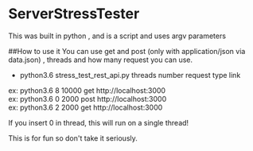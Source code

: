 # ServerStressTester
This was built in python , and is a script and uses argv parameters  


##How to use it
You can use get and post (only with application/json via data.json) , threads and how many request you can use.  

- python3.6 stress_test_rest_api.py  threads number request type link  

ex: python3.6 8 10000 get http://localhost:3000  
ex: python3.6 0 2000 post http://localhost:3000  
ex: python3.6 2 2000 get http://localhost:3000  

If you insert 0 in thread, this will run on a single thread!  


This is for fun so don't take it seriously.   